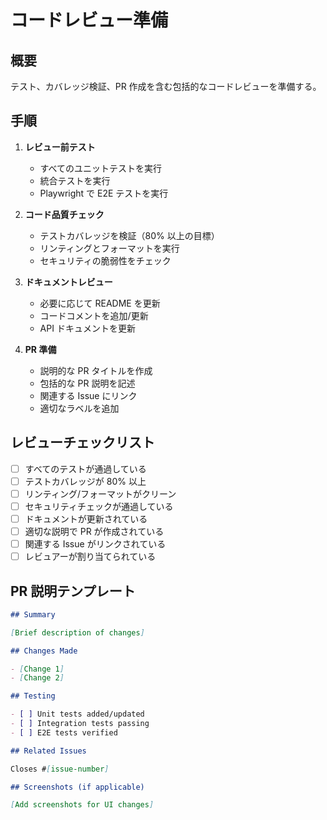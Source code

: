 # コードレビュー準備

## 概要

テスト、カバレッジ検証、PR 作成を含む包括的なコードレビューを準備する。

## 手順

1. **レビュー前テスト**

   - すべてのユニットテストを実行
   - 統合テストを実行
   - Playwright で E2E テストを実行

2. **コード品質チェック**

   - テストカバレッジを検証（80% 以上の目標）
   - リンティングとフォーマットを実行
   - セキュリティの脆弱性をチェック

3. **ドキュメントレビュー**

   - 必要に応じて README を更新
   - コードコメントを追加/更新
   - API ドキュメントを更新

4. **PR 準備**
   - 説明的な PR タイトルを作成
   - 包括的な PR 説明を記述
   - 関連する Issue にリンク
   - 適切なラベルを追加

## レビューチェックリスト

- [ ] すべてのテストが通過している
- [ ] テストカバレッジが 80% 以上
- [ ] リンティング/フォーマットがクリーン
- [ ] セキュリティチェックが通過している
- [ ] ドキュメントが更新されている
- [ ] 適切な説明で PR が作成されている
- [ ] 関連する Issue がリンクされている
- [ ] レビュアーが割り当てられている

## PR 説明テンプレート

```markdown
## Summary

[Brief description of changes]

## Changes Made

- [Change 1]
- [Change 2]

## Testing

- [ ] Unit tests added/updated
- [ ] Integration tests passing
- [ ] E2E tests verified

## Related Issues

Closes #[issue-number]

## Screenshots (if applicable)

[Add screenshots for UI changes]
```
